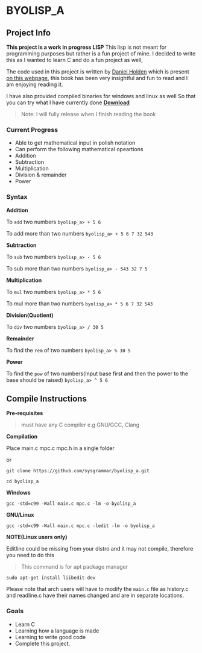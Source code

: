 # BYOLISP_A

## Project Info

**This project is a work in progress LISP**
This lisp is not meant for programming purposes but rather is a fun project of mine. I decided to write this as I wanted to learn C and do a fun project as well,

The code used in this project is written by [Daniel Holden](https://github.com/orangeduck) which is present [on this webpage](https://github.com/orangeduck/BuildYourOwnLisp), this book has been very insightful and fun to read and I am enjoying reading it.

I have also provided compiled binaries for windows and linux as well So that you can try what I have currently done
**[Download](https://github.com/sysgrammar/byolisp_a/releases)**

> Note: I will fully release when I finish reading the book


### Current Progress

- Able to get mathematical input in polish notation
- Can perform the following mathematical opeartions
- Addition
- Subtraction
- Multiplication
- Division & remainder
- Power

### Syntax

**Addition**

To `add` two numbers
```byolisp_a> + 5 6```

To add more than two numbers
```byolisp_a> + 5 6 7 32 543```

**Subtraction**

To `sub` two numbers
```byolisp_a> - 5 6```

To sub more than two numbers
```byolisp_a> - 543 32 7 5```

**Multiplication**

To `mul` two numbers
```byolisp_a> * 5 6```

To mul more than two numbers
```byolisp_a> * 5 6 7 32 543```

**Division(Quotient)**

To `div` two numbers
```byolisp_a> / 30 5```

**Remainder**

To find the `rem` of two numbers
```byolisp_a> % 30 5```

**Power**

To find the `pow` of two numbers(Input base first and then the power to the base should be raised)
```byolisp_a> ^ 5 6```


## Compile Instructions

**Pre-requisites**
> must have any C compiler e.g GNU/GCC, Clang

**Compilation**

Place main.c mpc.c mpc.h in a single folder 

or

```git clone https://github.com/sysgrammar/byolisp_a.git```

```cd byolisp_a```
    
**Windows**

```gcc -std=c99 -Wall main.c mpc.c -lm -o byolisp_a```

**GNU/Linux**

```gcc -std=c99 -Wall main.c mpc.c -ledit -lm -o byolisp_a```

**NOTE(Linux users only)**

Editline could be missing from your distro and it may not compile, therefore you need to do this

>This command is for apt package manager 

```sudo apt-get install liibedit-dev```

Please note that arch users will have to modify the `main.c` file as history.c and readline.c have their names changed and are in separate locations.


### Goals

- Learn C
- Learning how a language is made
- Learning to write good code
- Complete this project.